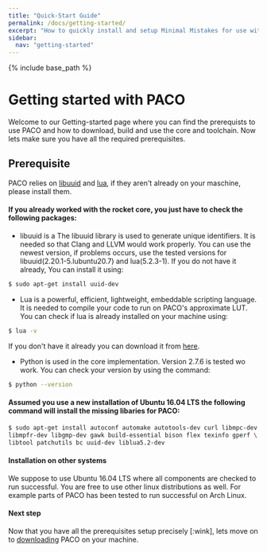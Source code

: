 ```yaml
---
title: "Quick-Start Guide"
permalink: /docs/getting-started/
excerpt: "How to quickly install and setup Minimal Mistakes for use with GitHub Pages."
sidebar:
  nav: "getting-started"
---
```


{% include base_path %}

# Getting started with PACO

Welcome to our Getting-started page where you can find the prerequists to use PACO and how to download, build and use the core and toolchain. Now lets make sure you have all the required prerequisites.

## Prerequisite
PACO relies on [libuuid](https://sourceforge.net/projects/libuuid/) and [lua](https://www.lua.org/), if they aren't already on your maschine, please install them.  

#### If you already worked with the rocket core, you just have to check the following packages:

- libuuid is a The libuuid library is used to generate unique identifiers. It is needed so that Clang and LLVM would work properly. You can use the newest version, if problems occurs, use the tested versions for libuuid(2.20.1-5.lubuntu20.7) and lua(5.2.3-1). If you do not have it already, You can install it using:  

```bash
$ sudo apt-get install uuid-dev
```  
    
- Lua is a powerful, efficient, lightweight, embeddable scripting language. It is needed to compile your code to run on PACO's approximate LUT. You can check if lua is already installed on your machine using: 

```bash
$ lua -v
```  
  
If you don't have it already you can download it from [here](https://www.lua.org/download.html).

- Python is used in the core implementation. Version 2.7.6 is tested wo work. You can check your version by using the command:

```bash
$ python --version
```  

#### Assumed you use a new installation of Ubuntu 16.04 LTS the following command will install the missing libaries for PACO:

```bash
$ sudo apt-get install autoconf automake autotools-dev curl libmpc-dev \
libmpfr-dev libgmp-dev gawk build-essential bison flex texinfo gperf \
libtool patchutils bc uuid-dev liblua5.2-dev
``` 

#### Installation on other systems

We suppose to use Ubuntu 16.04 LTS where all components are checked to run successful. You are free to use other linux distributions as well. For example parts of PACO has been tested to run successful on Arch Linux. 

#### Next step

Now that you have all the prerequisites setup precisely [:wink], lets move on to [downloading](https://paco-cpu.github.io/paco-cpu/docs/download/) PACO on your machine.
